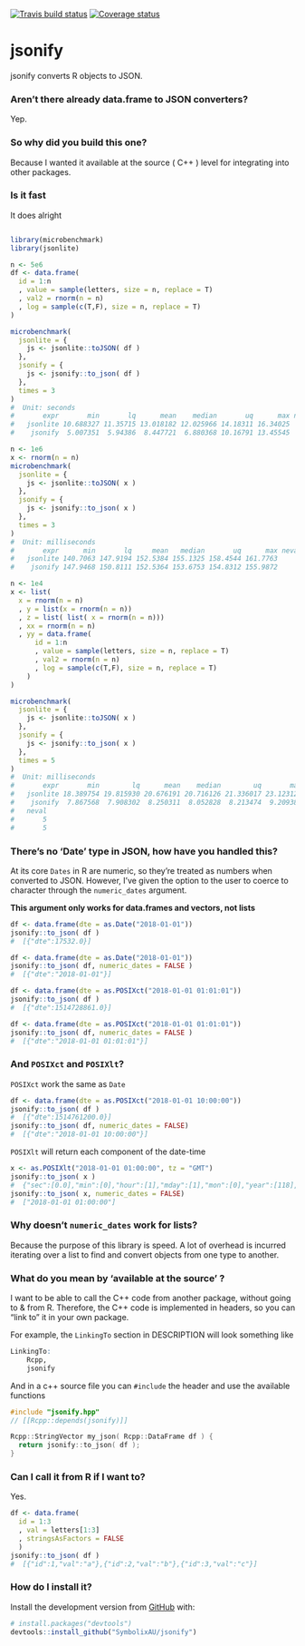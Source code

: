 
[![Travis build
status](https://travis-ci.org/SymbolixAU/jsonify.svg?branch=master)](https://travis-ci.org/SymbolixAU/jsonify)
[![Coverage
status](https://codecov.io/gh/SymbolixAU/jsonify/branch/master/graph/badge.svg)](https://codecov.io/github/SymbolixAU/jsonify?branch=master)

# jsonify

jsonify converts R objects to JSON.

### Aren’t there already data.frame to JSON converters?

Yep.

### So why did you build this one?

Because I wanted it available at the source ( C++ ) level for
integrating into other packages.

### Is it fast

It does alright

``` r

library(microbenchmark)
library(jsonlite)

n <- 5e6
df <- data.frame(
  id = 1:n
  , value = sample(letters, size = n, replace = T)
  , val2 = rnorm(n = n)
  , log = sample(c(T,F), size = n, replace = T)
)

microbenchmark(
  jsonlite = {
    js <- jsonlite::toJSON( df )
  },
  jsonify = {
    js <- jsonify::to_json( df )
  },
  times = 3
)
#  Unit: seconds
#       expr       min       lq      mean    median       uq      max neval
#   jsonlite 10.688327 11.35715 13.018182 12.025966 14.18311 16.34025     3
#    jsonify  5.007351  5.94386  8.447721  6.880368 10.16791 13.45545     3

n <- 1e6
x <- rnorm(n = n)
microbenchmark(
  jsonlite = {
    js <- jsonlite::toJSON( x )
  },
  jsonify = {
    js <- jsonify::to_json( x )
  },
  times = 3
)
#  Unit: milliseconds
#       expr      min       lq     mean   median       uq      max neval
#   jsonlite 140.7063 147.9194 152.5384 155.1325 158.4544 161.7763     3
#    jsonify 147.9468 150.8111 152.5364 153.6753 154.8312 155.9872     3

n <- 1e4
x <- list(
  x = rnorm(n = n)
  , y = list(x = rnorm(n = n))
  , z = list( list( x = rnorm(n = n)))
  , xx = rnorm(n = n)
  , yy = data.frame(
      id = 1:n
      , value = sample(letters, size = n, replace = T)
      , val2 = rnorm(n = n)
      , log = sample(c(T,F), size = n, replace = T)
    )
)

microbenchmark(
  jsonlite = {
    js <- jsonlite::toJSON( x )
  },
  jsonify = {
    js <- jsonify::to_json( x )
  },
  times = 5
)
#  Unit: milliseconds
#       expr       min        lq      mean    median        uq       max
#   jsonlite 18.389754 19.815930 20.676191 20.716126 21.336017 23.123128
#    jsonify  7.867568  7.908302  8.250311  8.052828  8.213474  9.209385
#   neval
#       5
#       5
```

### There’s no ‘Date’ type in JSON, how have you handled this?

At its core `Dates` in R are numeric, so they’re treated as numbers when
converted to JSON. However, I’ve given the option to the user to coerce
to character through the `numeric_dates` argument.

**This argument only works for data.frames and vectors, not lists**

``` r
df <- data.frame(dte = as.Date("2018-01-01"))
jsonify::to_json( df )
#  [{"dte":17532.0}]

df <- data.frame(dte = as.Date("2018-01-01"))
jsonify::to_json( df, numeric_dates = FALSE )
#  [{"dte":"2018-01-01"}]

df <- data.frame(dte = as.POSIXct("2018-01-01 01:01:01"))
jsonify::to_json( df )
#  [{"dte":1514728861.0}]

df <- data.frame(dte = as.POSIXct("2018-01-01 01:01:01"))
jsonify::to_json( df, numeric_dates = FALSE )
#  [{"dte":"2018-01-01 01:01:01"}]
```

### And `POSIXct` and `POSIXlt`?

`POSIXct` work the same as `Date`

``` r
df <- data.frame(dte = as.POSIXct("2018-01-01 10:00:00"))
jsonify::to_json( df )
#  [{"dte":1514761200.0}]
jsonify::to_json( df, numeric_dates = FALSE)
#  [{"dte":"2018-01-01 10:00:00"}]
```

`POSIXlt` will return each component of the date-time

``` r
x <- as.POSIXlt("2018-01-01 01:00:00", tz = "GMT")
jsonify::to_json( x )
#  {"sec":[0.0],"min":[0],"hour":[1],"mday":[1],"mon":[0],"year":[118],"wday":[1],"yday":[0],"isdst":[0]}
jsonify::to_json( x, numeric_dates = FALSE)
#  ["2018-01-01 01:00:00"]
```

### Why doesn’t `numeric_dates` work for lists?

Because the purpose of this library is speed. A lot of overhead is
incurred iterating over a list to find and convert objects from one type
to another.

### What do you mean by ‘available at the source’ ?

I want to be able to call the C++ code from another package, without
going to & from R. Therefore, the C++ code is implemented in headers, so
you can “link to” it in your own package.

For example, the `LinkingTo` section in DESCRIPTION will look something
like

``` r
LinkingTo: 
    Rcpp,
    jsonify
```

And in a c++ source file you can `#include` the header and use the
available functions

``` cpp
#include "jsonify.hpp"
// [[Rcpp::depends(jsonify)]]

Rcpp::StringVector my_json( Rcpp::DataFrame df ) {
  return jsonify::to_json( df );
}
```

### Can I call it from R if I want to?

Yes.

``` r
df <- data.frame(
  id = 1:3
  , val = letters[1:3]
  , stringsAsFactors = FALSE 
  )
jsonify::to_json( df )
#  [{"id":1,"val":"a"},{"id":2,"val":"b"},{"id":3,"val":"c"}]
```

### How do I install it?

Install the development version from [GitHub](https://github.com/) with:

``` r
# install.packages("devtools")
devtools::install_github("SymbolixAU/jsonify")
```
